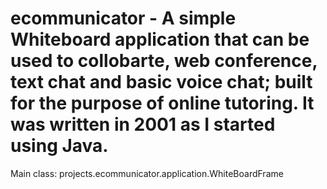 # ecommunicator - A simple Whiteboard application that can be used to collobarte, web conference, text chat and basic voice chat; built for the purpose of online tutoring. It was written in 2001 as I started using Java.

Main class: projects.ecommunicator.application.WhiteBoardFrame
